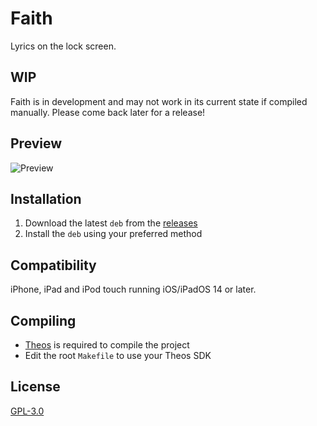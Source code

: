 # Faith
Lyrics on the lock screen.

## WIP
Faith is in development and may not work in its current state if compiled manually.
Please come back later for a release!

## Preview
<img src="Preview.png" alt="Preview" />

## Installation
1. Download the latest `deb` from the [releases](https://github.com/AlexandraAurora/Faith/releases)
2. Install the `deb` using your preferred method

## Compatibility
iPhone, iPad and iPod touch running iOS/iPadOS 14 or later.

## Compiling
  - [Theos](https://theos.dev/) is required to compile the project
  - Edit the root `Makefile` to use your Theos SDK

## License
[GPL-3.0](https://github.com/AlexandraAurora/Faith/blob/main/COPYING)
